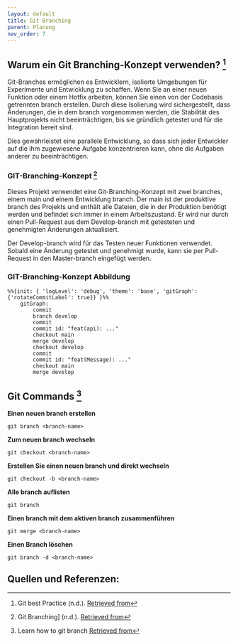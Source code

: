 ```yaml
---
layout: default
title: Git Branching
parent: Planung
nav_order: 7
---
```


## Warum ein Git Branching-Konzept verwenden? [^1]

Git-Branches ermöglichen es Entwicklern, isolierte Umgebungen für Experimente und Entwicklung zu schaffen.
Wenn Sie an einer neuen Funktion oder einem Hotfix arbeiten, können Sie einen von der Codebasis getrennten branch erstellen.
Durch diese Isolierung wird sichergestellt, dass Änderungen, die in dem branch vorgenommen werden, die Stabilität des Hauptprojekts nicht beeinträchtigen, bis sie gründlich getestet und für die Integration bereit sind.

Dies gewährleistet eine parallele Entwicklung, so dass sich jeder Entwickler auf die ihm zugewiesene Aufgabe konzentrieren kann, ohne die Aufgaben anderer zu beeinträchtigen.

### GIT-Branching-Konzept [^2]

Dieses Projekt verwendet eine Git-Branching-Konzept mit zwei branches, einem main und einem Entwicklung branch.
Der main ist der produktive branch des Projekts und enthält alle Dateien, die in der Produktion benötigt werden und befindet sich immer in einem Arbeitszustand.
Er wird nur durch einen Pull-Request aus dem Develop-branch mit getesteten und genehmigten Änderungen aktualisiert.

Der Develop-branch wird für das Testen neuer Funktionen verwendet. Sobald eine Änderung getestet und genehmigt wurde, kann sie per Pull-Request in den Master-branch eingefügt werden.

### GIT-Branching-Konzept Abbildung

```mermaid
%%{init: { 'logLevel': 'debug', 'theme': 'base', 'gitGraph': {'rotateCommitLabel': true}} }%%
    gitGraph:
        commit
        branch develop
        commit
        commit id: "feat(api): ..."
        checkout main
        merge develop
        checkout develop
        commit
        commit id: "feat(Message): ..."
        checkout main
        merge develop
```

## Git Commands [^3]

**Einen neuen branch erstellen**

`git branch <branch-name>`

**Zum neuen branch wechseln**

`git checkout <branch-name>`

**Erstellen Sie einen neuen branch und direkt wechseln**

`git checkout -b <branch-name>`

**Alle branch auflisten**

`git branch`

**Einen branch mit dem aktiven branch zusammenführen**

`git merge <branch-name>`

**Einen Branch löschen**

`git branch -d <branch-name>`

## Quellen und Referenzen:

[^1]: Git best Practice (n.d.). [Retrieved from](https://www.gitkraken.com/learn/git/best-practices/git-branch-strategy)
[^2]: Git Branching] (n.d.). [Retrieved from](https://www.atlassian.com/git/tutorials/using-branches)
[^3]: Learn how to git branch [Retrieved from](https://learngitbranching.js.org/)
